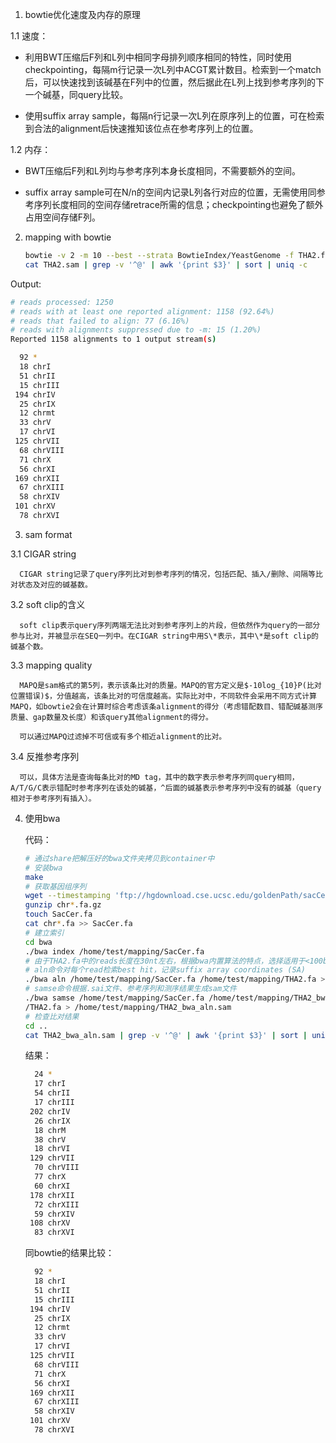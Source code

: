1. bowtie优化速度及内存的原理

  1.1 速度：

  * 利用BWT压缩后F列和L列中相同字母排列顺序相同的特性，同时使用checkpointing，每隔m行记录一次L列中ACGT累计数目。检索到一个match后，可以快速找到该碱基在F列中的位置，然后据此在L列上找到参考序列的下一个碱基，同query比较。

  * 使用suffix array sample，每隔n行记录一次L列在原序列上的位置，可在检索到合法的alignment后快速推知该位点在参考序列上的位置。


  1.2 内存：

  * BWT压缩后F列和L列均与参考序列本身长度相同，不需要额外的空间。
 
  * suffix array sample可在N/n的空间内记录L列各行对应的位置，无需使用同参考序列长度相同的空间存储retrace所需的信息；checkpointing也避免了额外占用空间存储F列。

2. mapping with bowtie

   ```bash
   bowtie -v 2 -m 10 --best --strata BowtieIndex/YeastGenome -f THA2.fa -S THA2.sam
   cat THA2.sam | grep -v '^@' | awk '{print $3}' | sort | uniq -c
   ```

Output:

   ```bash
   # reads processed: 1250
   # reads with at least one reported alignment: 1158 (92.64%)
   # reads that failed to align: 77 (6.16%)
   # reads with alignments suppressed due to -m: 15 (1.20%)
   Reported 1158 alignments to 1 output stream(s)

     92 *
     18 chrI
     51 chrII
     15 chrIII
    194 chrIV
     25 chrIX
     12 chrmt
     33 chrV
     17 chrVI
    125 chrVII
     68 chrVIII
     71 chrX
     56 chrXI
    169 chrXII
     67 chrXIII
     58 chrXIV
    101 chrXV
     78 chrXVI
   ```

3. sam format

  3.1 CIGAR string

      CIGAR string记录了query序列比对到参考序列的情况，包括匹配、插入/删除、间隔等比对状态及对应的碱基数。

  3.2 soft clip的含义

      soft clip表示query序列两端无法比对到参考序列上的片段，但依然作为query的一部分参与比对，并被显示在SEQ一列中。在CIGAR string中用S\*表示，其中\*是soft clip的碱基个数。

  3.3 mapping quality

      MAPQ是sam格式的第5列，表示该条比对的质量。MAPQ的官方定义是$-10log_{10}P(比对位置错误)$，分值越高，该条比对的可信度越高。实际比对中，不同软件会采用不同方式计算MAPQ，如bowtie2会在计算时综合考虑该条alignment的得分（考虑错配数目、错配碱基测序质量、gap数量及长度）和该query其他alignment的得分。

      可以通过MAPQ过滤掉不可信或有多个相近alignment的比对。

  3.4 反推参考序列

      可以，具体方法是查询每条比对的MD tag，其中的数字表示参考序列同query相同，A/T/G/C表示错配时参考序列在该处的碱基，^后面的碱基表示参考序列中没有的碱基（query相对于参考序列有插入）。

4. 使用bwa

   代码：
   
   ```bash
   # 通过share把解压好的bwa文件夹拷贝到container中
   # 安装bwa
   make
   # 获取基因组序列
   wget --timestamping 'ftp://hgdownload.cse.ucsc.edu/goldenPath/sacCer3/chromosomes/*'
   gunzip chr*.fa.gz
   touch SacCer.fa
   cat chr*.fa >> SacCer.fa
   # 建立索引
   cd bwa
   ./bwa index /home/test/mapping/SacCer.fa
   # 由于THA2.fa中的reads长度在30nt左右，根据bwa内置算法的特点，选择适用于<100bp单端测序的aln + samse命令
   # aln命令对每个read检索best hit，记录suffix array coordinates (SA)
   ./bwa aln /home/test/mapping/SacCer.fa /home/test/mapping/THA2.fa > /home/test/mapping/THA2_bwa_aln.sai
   # samse命令根据.sai文件、参考序列和测序结果生成sam文件
   ./bwa samse /home/test/mapping/SacCer.fa /home/test/mapping/THA2_bwa_aln.sai /home/test/mapping
   /THA2.fa > /home/test/mapping/THA2_bwa_aln.sam
   # 检查比对结果
   cd ..
   cat THA2_bwa_aln.sam | grep -v '^@' | awk '{print $3}' | sort | uniq -c
   ```

   结果：
   
   ```bash
     24 *
     17 chrI
     54 chrII
     17 chrIII
    202 chrIV
     26 chrIX
     18 chrM
     38 chrV
     18 chrVI
    129 chrVII
     70 chrVIII
     77 chrX
     60 chrXI
    178 chrXII
     72 chrXIII
     59 chrXIV
    108 chrXV
     83 chrXVI
   ```
   
   同bowtie的结果比较：
   
   ```bash
     92 *
     18 chrI
     51 chrII
     15 chrIII
    194 chrIV
     25 chrIX
     12 chrmt
     33 chrV
     17 chrVI
    125 chrVII
     68 chrVIII
     71 chrX
     56 chrXI
    169 chrXII
     67 chrXIII
     58 chrXIV
    101 chrXV
     78 chrXVI
   ```
